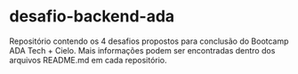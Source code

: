 # desafio-backend-ada

Repositório contendo os 4 desafios propostos para conclusão do Bootcamp ADA Tech + Cielo.
Mais informações podem ser encontradas dentro dos arquivos README.md em cada repositório.
